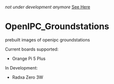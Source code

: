 *not under development anymore*
[See Here](https://github.com/OpenIPC/sbc-groundstations)


# OpenIPC_Groundstations
prebuilt images of openipc groundstations

Current boards supported:
* Orange Pi 5 Plus

In Development:

* Radxa Zero 3W
